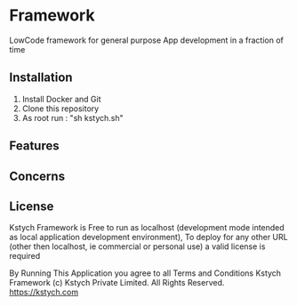 # Framework
LowCode framework for general purpose App development in a fraction of time


## Installation
1. Install Docker and Git
2. Clone this repository
3. As root run : "sh kstych.sh"


## Features




## Concerns



## License
Kstych Framework is Free to run as localhost (development mode intended as local application development environment), To deploy for any other URL (other then localhost, ie commercial or personal use) a valid license is required

By Running This Application you agree to all Terms and Conditions
Kstych Framework (c) Kstych Private Limited. All Rights Reserved.
https://kstych.com


